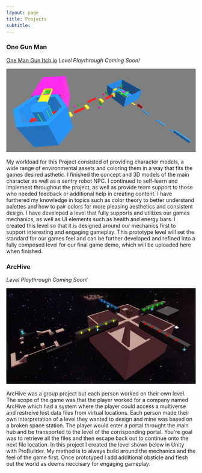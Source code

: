 ```yaml
---
layout: page
title: Projects
subtitle: 
---
```


### One Gun Man
[One Man Gun Itch.io](https://johnnycode.itch.io/one-man-gun)
*Level Playthrough Coming Soon!*

![One Man Gun Level Overview](assets/img/leveldesign/johnslevel1.PNG)

My workload for this Project consisted of providing character models, a wide range of environmental assets and coloring them in a way that fits the games desired asthetic. I finished the concept and 3D models of the main character as well as a sentry robot NPC. I continued to self-learn and implement throughout the project, as well as provide team support to those who needed feedback or additional help in creating content. I have furthered my knowledge in topics such as color theory to better understand palettes and how to pair colors for more pleasing aesthetics and consistent design. I have developed a level that fully supports and utilizes our games mechanics, as well as UI elements such as health and energy bars. I created this level so that it is designed around our mechanics first to support interesting and engaging gameplay. This prototype level will set the standard for our games feel and can be further developed and refined into a fully composed level for our final game demo, which will be uploaded here when finished.

### ArcHive
*Level Playthrough Coming Soon!*

![ArcHive Level Overview](assets/img/leveldesign/ArcHiveLevelPic1.PNG)

ArcHive was a group project but each person worked on their own level. The scope of the game was that the player worked for a company named ArcHive which had a system where the player could access a multiverse and restreive lost data files from virtual locations. Each person made their own interpretation of a level they wanted to design and mine was based on a broken space station. The player would enter a portal throught the main hub and be transported to the level of the corrisponding portal. You're goal was to retrieve all the files and then escape back out to continue onto the next file location. In this project I created the level shown below in Unity with ProBuilder. My method is to always build around the mechanics and the feel of the game first. Once prototyped I add additional obsticle and flesh out the world as deems neccisary for engaging gameplay.

